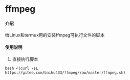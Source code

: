 # ffmpeg

#### 介绍
给Linux和termux用的安装ffmpeg可执行文件的脚本

#### 使用说明

1. 直接执行脚本

```
bash <(curl -sL https://gitee.com/baihu433/ffmpeg/raw/master/ffmpeg.sh)
```